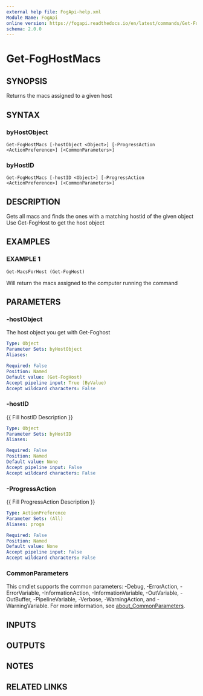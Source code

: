 ```yaml
---
external help file: FogApi-help.xml
Module Name: FogApi
online version: https://fogapi.readthedocs.io/en/latest/commands/Get-FogHostMacs
schema: 2.0.0
---
```


# Get-FogHostMacs

## SYNOPSIS
Returns the macs assigned to a given host

## SYNTAX

### byHostObject
```
Get-FogHostMacs [-hostObject <Object>] [-ProgressAction <ActionPreference>] [<CommonParameters>]
```

### byHostID
```
Get-FogHostMacs [-hostID <Object>] [-ProgressAction <ActionPreference>] [<CommonParameters>]
```

## DESCRIPTION
Gets all macs and finds the ones with a matching hostid of the given object
Use Get-FogHost to get the host object

## EXAMPLES

### EXAMPLE 1
```
Get-MacsForHost (Get-FogHost)
```

Will return the macs assigned to the computer running the command

## PARAMETERS

### -hostObject
The host object you get with Get-Foghost

```yaml
Type: Object
Parameter Sets: byHostObject
Aliases:

Required: False
Position: Named
Default value: (Get-FogHost)
Accept pipeline input: True (ByValue)
Accept wildcard characters: False
```

### -hostID
{{ Fill hostID Description }}

```yaml
Type: Object
Parameter Sets: byHostID
Aliases:

Required: False
Position: Named
Default value: None
Accept pipeline input: False
Accept wildcard characters: False
```

### -ProgressAction
{{ Fill ProgressAction Description }}

```yaml
Type: ActionPreference
Parameter Sets: (All)
Aliases: proga

Required: False
Position: Named
Default value: None
Accept pipeline input: False
Accept wildcard characters: False
```

### CommonParameters
This cmdlet supports the common parameters: -Debug, -ErrorAction, -ErrorVariable, -InformationAction, -InformationVariable, -OutVariable, -OutBuffer, -PipelineVariable, -Verbose, -WarningAction, and -WarningVariable. For more information, see [about_CommonParameters](http://go.microsoft.com/fwlink/?LinkID=113216).

## INPUTS

## OUTPUTS

## NOTES

## RELATED LINKS
